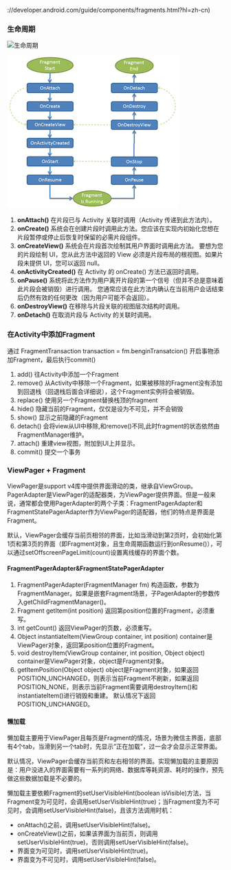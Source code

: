://developer.android.com/guide/components/fragments.html?hl=zh-cn)

### 生命周期

![生命周期](https://developer.android.com/images/fragment_lifecycle.png?hl=zh-cn)

![生命周期](https://raw.githubusercontent.com/xiazdong/blog-image/master/fragment-02.png)

1. **onAttach()** 在片段已与 Activity 关联时调用（Activity 传递到此方法内）。
2. **onCreate()** 系统会在创建片段时调用此方法。您应该在实现内初始化您想在片段暂停或停止后恢复时保留的必需片段组件。
3. **onCreateView()** 系统会在片段首次绘制其用户界面时调用此方法。 要想为您的片段绘制 UI，您从此方法中返回的 View 必须是片段布局的根视图。如果片段未提供 UI，您可以返回 null。
4. **onActivityCreated()** 在 Activity 的 onCreate() 方法已返回时调用。
5. **onPause()** 系统将此方法作为用户离开片段的第一个信号（但并不总是意味着此片段会被销毁）进行调用。 您通常应该在此方法内确认在当前用户会话结束后仍然有效的任何更改（因为用户可能不会返回）。
6. **onDestroyView()** 在移除与片段关联的视图层次结构时调用。
7. **onDetach()** 在取消片段与 Activity 的关联时调用。

### 在Activity中添加Fragment

通过 FragmentTransaction transaction = fm.benginTransatcion() 开启事物添加Fragment，最后执行commit()

1. add() 往Activity中添加一个Fragment
2. remove() 从Activity中移除一个Fragment，如果被移除的Fragment没有添加到回退栈（回退栈后面会详细说），这个Fragment实例将会被销毁。
3. replace() 使用另一个Fragment替换栈顶的fragment
4. hide() 隐藏当前的Fragment，仅仅是设为不可见，并不会销毁
5. show() 显示之前隐藏的Fragment
6. detach() 会将view从UI中移除,和remove()不同,此时fragment的状态依然由FragmentManager维护。
7. attach() 重建view视图，附加到UI上并显示。
8. commit() 提交一个事务


### ViewPager + Fragment

ViewPager是support v4库中提供界面滑动的类，继承自ViewGroup。PagerAdapter是ViewPager的适配器类，为ViewPager提供界面。但是一般来说，通常都会使用PagerAdapter的两个子类：FragmentPagerAdapter和FragmentStatePagerAdapter作为ViewPager的适配器，他们的特点是界面是Fragment。

默认，ViewPager会缓存当前页相邻的界面，比如当滑动到第2页时，会初始化第1页和第3页的界面（即Fragment对象，且生命周期函数运行到onResume()），可以通过setOffscreenPageLimit(count)设置离线缓存的界面个数。

#### FragmentPagerAdapter&FragmentStatePagerAdapter

1. FragmentPagerAdapter(FragmentManager fm) 构造函数，参数为FragmentManager。如果是嵌套Fragment场景，子PagerAdapter的参数传入getChildFragmentManager()。
2. Fragment getItem(int position) 返回第position位置的Fragment，必须重写。
3. int getCount() 返回ViewPager的页数，必须重写。
4. Object instantiateItem(ViewGroup container, int position) container是ViewPager对象，返回第position位置的Fragment。
5. void destroyItem(ViewGroup container, int position, Object object) container是ViewPager对象，object是Fragment对象。
6. getItemPosition(Object object)  object是Fragment对象，如果返回POSITION_UNCHANGED，则表示当前Fragment不刷新，如果返回POSITION_NONE，则表示当前Fragment需要调用destroyItem()和instantiateItem()进行销毁和重建。 默认情况下返回POSITION_UNCHANGED。

#### 懒加载

懒加载主要用于ViewPager且每页是Fragment的情况，场景为微信主界面，底部有4个tab，当滑到另一个tab时，先显示”正在加载”，过一会才会显示正常界面。

默认情况，ViewPager会缓存当前页和左右相邻的界面。实现懒加载的主要原因是：用户没进入的界面需要有一系列的网络、数据库等耗资源、耗时的操作，预先做这些数据加载是不必要的。

懒加载主要依赖Fragment的setUserVisibleHint(boolean isVisible)方法，当Fragment变为可见时，会调用setUserVisibleHint(true)；当Fragment变为不可见时，会调用setUserVisibleHint(false)，且该方法调用时机：

* onAttach()之前，调用setUserVisibleHint(false)。
* onCreateView()之前，如果该界面为当前页，则调用setUserVisibleHint(true)，否则调用setUserVisibleHint(false)。
* 界面变为可见时，调用setUserVisibleHint(true)。
* 界面变为不可见时，调用setUserVisibleHint(false)。

